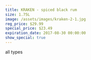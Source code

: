 ```yaml
---
title: KRAKEN - spiced black rum
size: 1.75L
image: /assets/images/kraken-2-1.jpg
reg_price: $29.99
special_price: $23.49
expiration_date: 2017-08-30 00:00:00
show_special: true
---
```



all types